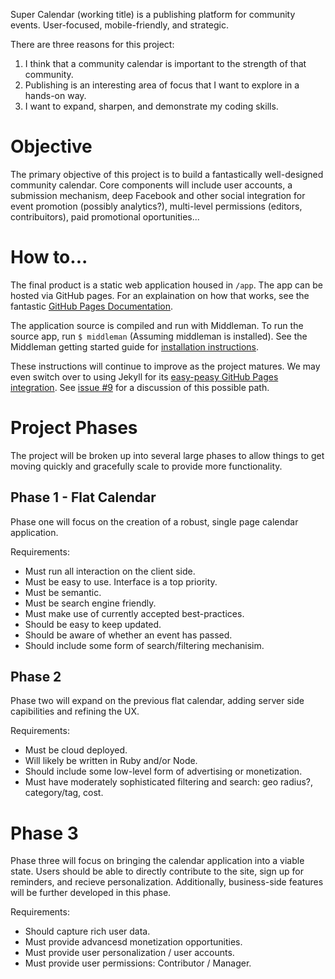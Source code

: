 Super Calendar (working title) is a publishing platform for community events. User-focused, mobile-friendly, and strategic.

There are three reasons for this project:
  1. I think that a community calendar is important to the strength of that community.
  2. Publishing is an interesting area of focus that I want to explore in a hands-on way.
  3. I want to expand, sharpen, and demonstrate my coding skills.

# Objective
The primary objective of this project is to build a fantastically well-designed community calendar. Core components will include user accounts, a submission mechanism, deep Facebook and other social integration for event promotion (possibly analytics?), multi-level permissions (editors, contribuitors), paid promotional oportunities...

# How to... 
The final product is a static web application housed in `/app`. The app can be hosted via GitHub pages. For an explaination on how that works, see the fantastic [GitHub Pages Documentation][GitHub pages].

The application source is compiled and run with Middleman. To run the source app, run `$ middleman` (Assuming middleman is installed). See the Middleman getting started guide for [installation instructions][installing middleman].

These instructions will continue to improve as the project matures. We may even switch over to using Jekyll for its [easy-peasy GitHub Pages integration][Jekyll]. See [issue #9] for a discussion of this possible path.

[GitHub pages]: https://help.github.com/articles/creating-project-pages-manually
[installing middleman]: http://middlemanapp.com/basics/getting-started/#toc_1
[Jekyll]: http://jekyllrb.com/docs/github-pages/
[issue #9]: https://github.com/justinthrelkeld/community-calendar/issues/9

# Project Phases
The project will be broken up into several large phases to allow things to get moving quickly and gracefully scale to provide more functionality.

## Phase 1 - Flat Calendar
Phase one will focus on the creation of a robust, single page calendar application.

Requirements:
  - Must run all interaction on the client side.
  - Must be easy to use. Interface is a top priority.
  - Must be semantic.
  - Must be search engine friendly.
  - Must make use of currently accepted best-practices.
  - Should be easy to keep updated.
  - Should be aware of whether an event has passed.
  - Should include some form of search/filtering mechanisim.

## Phase 2
Phase two will expand on the previous flat calendar, adding server side capibilities and refining the UX.

Requirements:
  - Must be cloud deployed.
  - Will likely be written in Ruby and/or Node.
  - Should include some low-level form of advertising or monetization.
  - Must have moderately sophisticated filtering and search: geo radius?, category/tag, cost.

# Phase 3
Phase three will focus on bringing the calendar application into a viable state. Users should be able to directly contribute to the site, sign up for reminders, and recieve personalization. Additionally, business-side features will be further developed in this phase.

Requirements:
  - Should capture rich user data.
  - Must provide advancesd monetization opportunities.
  - Must provide user personalization / user accounts.
  - Must provide user permissions: Contributor / Manager.